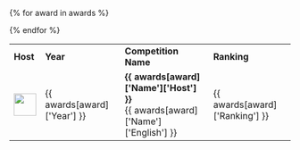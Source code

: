 <table>

<tr>
    <td><b>Host</b></td>
    <td><b>Year</b></td>
    <td><b>Competition Name</b></td>
    <td><b>Ranking</b></td>
</tr>

{% for award in awards %}

<tr>
    <td> <img width='40px' src="{{ awards[award]['Cover'] }}"> </td>
    <td> {{ awards[award]['Year'] }} </td>
    <td> <b> {{ awards[award]['Name']['Host'] }} </b><br>{{ awards[award]['Name']['English'] }} </td>
    <td> {{ awards[award]['Ranking'] }} </td>

</tr>


{% endfor %}

</table>